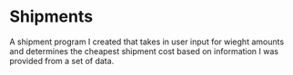 # Shipments
A shipment program I created that takes in user input for wieght amounts and determines the cheapest shipment cost based on information I was provided from a set of data.
